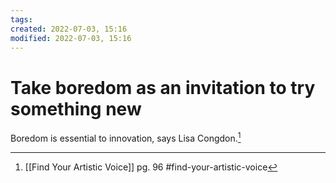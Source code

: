 ```yaml
---
tags: 
created: 2022-07-03, 15:16
modified: 2022-07-03, 15:16
---
```


# Take boredom as an invitation to try something new
Boredom is essential to innovation, says Lisa Congdon.[^1]

[^1]: [[Find Your Artistic Voice]] pg. 96 #find-your-artistic-voice 